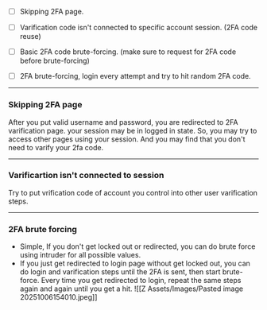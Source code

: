 - [ ] Skipping 2FA page.
- [ ] Varification code isn't connected to specific account session. (2FA code reuse)
- [ ] Basic 2FA code brute-forcing. (make sure to request for 2FA code before brute-forcing)
- [ ] 2FA brute-forcing, login every attempt and try to hit random 2FA code.


---
### Skipping 2FA page
After you put valid username and password, you are redirected to 2FA varification page. your session may be in logged in state. So, you may try to access other pages using your session. And you may find that you don't need to varify your 2fa code.

---
### Varificartion isn't connected to session
Try to put vrification code of account you control into other user varification steps.


---
### 2FA brute forcing
- Simple, If you don't get locked out or redirected, you can do brute force using intruder for all possible values.
- If you just get redirected to login page without get locked out, you can do login and varification steps until the 2FA is sent, then start brute-force. Every time you get redirected to login, repeat the same steps again and again until you get a hit. 
![[Z Assets/Images/Pasted image 20251006154010.jpeg]]

